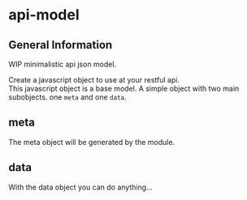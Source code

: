# api-model

## General Information
WIP minimalistic api json model.

Create a javascript object to use at your restful api.  
This javascript object is a base model. A simple object with two main subobjects. one `meta` and one `data`.  

## meta
The meta object will be generated by the module.

## data
With the data object you can do anything...
